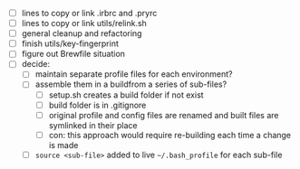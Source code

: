 - [ ] lines to copy or link .irbrc and .pryrc
- [ ] lines to copy or link utils/relink.sh
- [ ] general cleanup and refactoring
- [ ] finish utils/key-fingerprint
- [ ] figure out Brewfile situation
- [ ] decide:
  - [ ] maintain separate profile files for each environment?
  - [ ] assemble them in a buildfrom a series of sub-files?
    - [ ] setup.sh creates a build folder if not exist
    - [ ] build folder is in .gitignore
    - [ ] original profile and config files are renamed and built files are
          symlinked in their place
    - [ ] con: this approach would require re-building each time a change is made
  - [ ] `source <sub-file>` added to live `~/.bash_profile` for each sub-file
